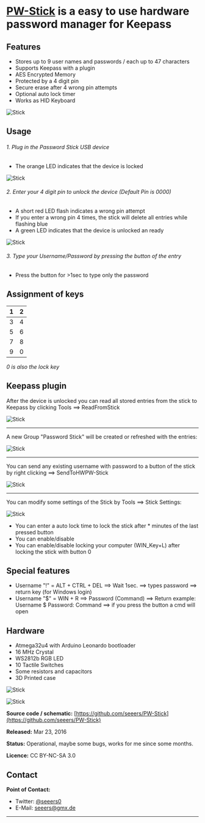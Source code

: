 **[PW-Stick](https://github.com/seeers/PW-Stick)** is a easy to use hardware password manager for Keepass
======


## Features
* Stores up to 9 user names and passwords / each up to 47 characters
* Supports Keepass with a plugin
* AES Encrypted Memory
* Protected by a 4 digit pin
* Secure erase after 4 wrong pin attempts
* Optional auto lock timer
* Works as HID Keyboard

![Stick](pictures/sticks.jpg?raw=true)


## Usage
###### 1. Plug in the Password Stick USB device
   * The orange LED indicates that the device is locked

![Stick](pictures/locked.jpg?raw=true)

###### 2. Enter your 4 digit pin to unlock the device (Default Pin is 0000)
   * A short red LED flash indicates a wrong pin attempt
   * If you enter a wrong pin 4 times, the stick will delete all entries while flashing blue
   * A green LED indicates that the device is unlocked an ready

![Stick](pictures/unlocked.jpg?raw=true)

###### 3. Type your Username/Password by pressing the button of the entry
   * Press the button for >1sec to type only the password


## Assignment of keys

| 1 | 2 |  
| ------------- |:-------------:|
| 3 | 4 |
| 5 | 6 |
| 7 | 8 |
| 9 | 0 | 
*0 is also the lock key*


## Keepass plugin

After the device is unlocked you can read all stored entries from the stick to Keepass by clicking Tools ==> ReadFromStick

![Stick](pictures/KeepassMenu.png?raw=true)

------

A new Group "Password Stick" will be created or refreshed with the entries:

![Stick](pictures/KeepassStickGroup.png?raw=true)

------


You can send any existing username with password to a button of the stick by right clicking ==> SendToHWPW-Stick

![Stick](pictures/KeepassContextMenu.png?raw=true)

------

You can modify some settings of the Stick by Tools ==> Stick Settings:

![Stick](pictures/KeepassStickSettings.png?raw=true)

* You can enter a auto lock time to lock the stick after * minutes of the last pressed button
* You can enable/disable
* You can enable/disable locking your computer (WIN_Key+L) after locking the stick with button 0


## Special features
  * Username "!"  = ALT + CTRL + DEL ==> Wait 1sec. ==> types password ==> return key (for Windows login)
  * Username "$"  = WIN + R ==> Password (Command) ==> Return
  example: Username $   Password: Command   ==> if you press the button a cmd will open


## Hardware

* Atmega32u4 with Arduino Leonardo bootloader
* 16 MHz Crystal
* WS2812b RGB LED
* 10 Tactile Switches
* Some resistors and capacitors
* 3D Printed case


![Stick](pictures/pcb_b.jpg?raw=true)

![Stick](pictures/pcb_t.jpg?raw=true)


**Source code / schematic:** [https://github.com/seeers/PW-Stick](https://github.com/seeers/PW-Stick)


**Released:** Mar 23, 2016

**Status:** Operational, maybe some bugs, works for me since some months.

**Licence:**  CC BY-NC-SA 3.0

## Contact

**Point of Contact:**  
* Twitter: [@seeers0](https://twitter.com/seeers0)
* E-Mail: <seeers@gmx.de>




-----
